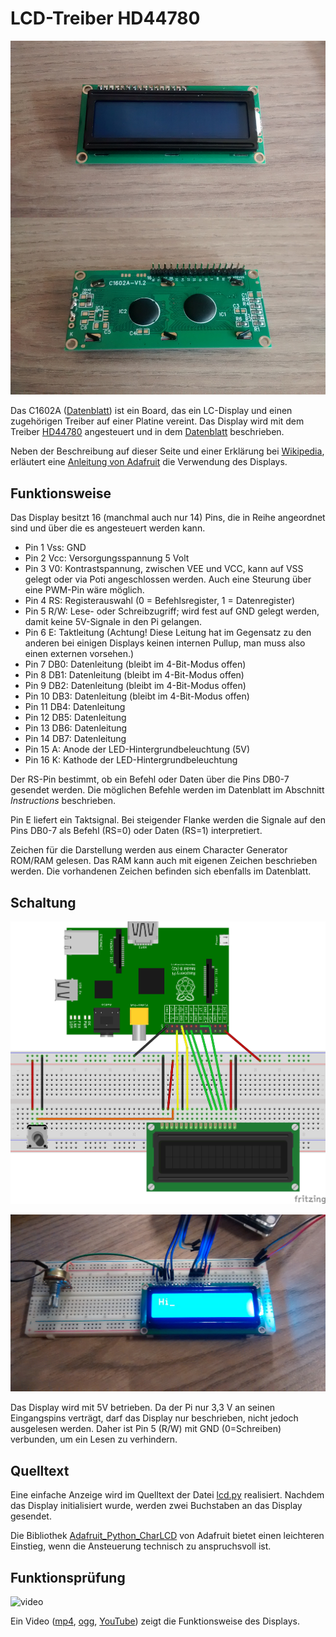 LCD-Treiber HD44780 
===================

![lcd](doc/lcd.jpg)

Das C1602A ([Datenblatt](doc/C1602a.pdf)) ist ein Board, das ein
LC-Display und einen zugehörigen Treiber auf einer Platine vereint. Das
Display wird mit dem Treiber 
[HD44780](http://www.mikrocontroller.net/articles/HD44780)
angesteuert und in dem
[Datenblatt](doc/HD44780.pdf) beschrieben.

Neben der Beschreibung auf dieser Seite und einer Erklärung
bei [Wikipedia](https://de.wikipedia.org/wiki/HD44780), erläutert eine
[Anleitung von Adafruit](doc/drive-a-16x2-lcd-directly-with-a-raspberry-pi.pdf) die Verwendung des Displays.

Funktionsweise
--------------

Das Display besitzt 16 (manchmal auch nur 14) Pins, die in Reihe angeordnet 
sind und über die es angesteuert werden kann. 

- Pin 1 Vss: GND
- Pin 2 Vcc: Versorgungsspannung 5 Volt
- Pin 3 V0: Kontrastspannung, zwischen VEE und VCC, kann auf VSS
  gelegt oder via Poti angeschlossen werden. Auch eine Steurung über eine 
  PWM-Pin wäre möglich.
- Pin 4 RS: Registerauswahl (0 = Befehlsregister, 1 = Datenregister)
- Pin 5 R/W: Lese- oder Schreibzugriff; wird fest auf GND gelegt
  werden, damit keine 5V-Signale in den Pi gelangen.
- Pin 6 E: Taktleitung (Achtung! Diese Leitung hat im Gegensatz zu den
  anderen bei einigen Displays keinen internen Pullup, man muss also
  einen externen vorsehen.)
- Pin 7 DB0: Datenleitung (bleibt im 4-Bit-Modus offen)
- Pin 8 DB1: Datenleitung (bleibt im 4-Bit-Modus offen)
- Pin 9 DB2: Datenleitung (bleibt im 4-Bit-Modus offen)
- Pin 10 DB3: Datenleitung (bleibt im 4-Bit-Modus offen)
- Pin 11 DB4: Datenleitung
- Pin 12 DB5: Datenleitung
- Pin 13 DB6: Datenleitung
- Pin 14 DB7: Datenleitung
- Pin 15 A: Anode der LED-Hintergrundbeleuchtung (5V)
- Pin 16 K: Kathode der LED-Hintergrundbeleuchtung

Der RS-Pin bestimmt, ob ein Befehl oder Daten über die Pins DB0-7
gesendet werden. Die möglichen Befehle werden im Datenblatt im Abschnitt 
*Instructions* beschrieben. 

Pin E liefert ein Taktsignal. Bei steigender Flanke werden die Signale
auf den Pins DB0-7 als Befehl (RS=0) oder Daten (RS=1) interpretiert.

Zeichen für die Darstellung werden aus einem Character Generator ROM/RAM 
gelesen. Das RAM kann auch mit eigenen Zeichen beschrieben werden. Die
vorhandenen Zeichen befinden sich ebenfalls im Datenblatt.



Schaltung
---------

![schaltung](doc/schaltung_Steckplatine.png)

![schaltung](doc/lcd_breadboard.jpg)

Das Display wird mit 5V betrieben. Da der Pi nur 3,3 V an seinen
Eingangspins verträgt, darf das Display nur beschrieben, nicht jedoch
ausgelesen werden. Daher ist Pin 5 (R/W) mit GND (0=Schreiben)
verbunden, um ein Lesen zu verhindern.


Quelltext
---------

Eine einfache Anzeige wird im Quelltext der Datei [lcd.py](lcd.py) realisiert.
Nachdem das Display initialisiert wurde, werden zwei Buchstaben an das Display
gesendet.

Die Bibliothek 
[Adafruit_Python_CharLCD](https://github.com/adafruit/Adafruit_Python_CharLCD)
von Adafruit bietet einen leichteren Einstieg, wenn die Ansteuerung technisch
zu anspruchsvoll ist.


Funktionsprüfung
----------------

![video](https://archive.org/download/lcd_display_demo/lcd_display_demo.thumbs/MUTE_20170809_220636_000024.jpg)

Ein Video 
([mp4](https://archive.org/download/lcd_display_demo/MUTE_20170809_220636.mp4),
[ogg](https://archive.org/download/lcd_display_demo/MUTE_20170809_220636.ogv),
[YouTube](https://www.youtube-nocookie.com/embed/W6sKhcwKmA4?rel=0)) 
zeigt die Funktionsweise des Displays.

